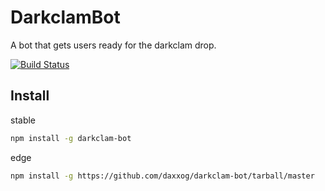 # DarkclamBot

  A bot that gets users ready for the darkclam drop.

  [![Build Status][travis-image]][travis-url]

Install
-------
stable
```bash
npm install -g darkclam-bot
```
edge
```bash
npm install -g https://github.com/daxxog/darkclam-bot/tarball/master
```

[travis-image]: https://img.shields.io/travis/daxxog/darkclam-bot.png?branch=master
[travis-url]: https://travis-ci.org/daxxog/darkclam-bot